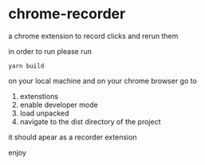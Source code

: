 # chrome-recorder
a chrome extension to record clicks and rerun them


in order to run please run

```
yarn build
```
on your local machine and on your chrome browser go to 
1. extenstions
2. enable developer mode
3. load unpacked
4. navigate to the dist directory of the project

it should apear as a recorder extension

enjoy
